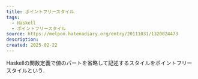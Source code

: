```yaml
---
title: ポイントフリースタイル
tags:
  - Haskell
  - ポイントフリースタイル
source: https://melpon.hatenadiary.org/entry/20111031/1320024473
description: 
created: 2025-02-22
---
```

Haskellの関数定義で値のパートを省略して記述するスタイルをポイントフリースタイルという.
